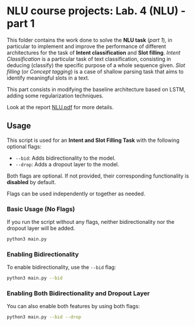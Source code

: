 # NLU course projects: Lab. 4 (NLU) - part 1

This folder contains the work done to solve the **NLU task** (*part 1*), in particular to implement and improve the performance of different architectures for the task of **Intent classification** and **Slot filling**. *Intent Classification* is a particular task of text classification, consisting in deducing (classify) the specific purpose of a whole sequence given. *Slot filling* (or *Concept tagging*) is a case of shallow parsing task that aims to identify meaningful slots in a text. 

This part consists in modifying the baseline architecture based on LSTM, adding some regularization techniques. 

Look at the report [NLU.pdf]() for more details. 

## Usage

This script is used for an **Intent and Slot Filling Task** with the following optional flags:

- `--bid`: Adds bidirectionality to the model.
- `--drop`: Adds a dropout layer to the model.

Both flags are optional. If not provided, their corresponding functionality is **disabled** by default.

Flags can be used independently or together as needed.

### Basic Usage (No Flags)

If you run the script without any flags, neither bidirectionality nor the dropout layer will be added.

```bash
python3 main.py
```


### Enabling Bidirectionality

To enable bidirectionality, use the `--bid` flag:

```bash
python3 main.py --bid
```

### Enabling Both Bidirectionality and Dropout Layer

You can also enable both features by using both flags:

```bash
python3 main.py --bid --drop
```




